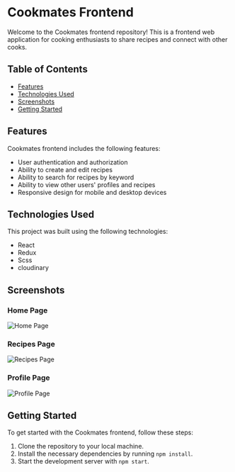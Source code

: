 
# Cookmates Frontend

Welcome to the Cookmates frontend repository! This is a frontend web application for cooking enthusiasts to share recipes and connect with other cooks.

## Table of Contents

- [Features](#features)
- [Technologies Used](#technologies-used)
- [Screenshots](#screenshots)
- [Getting Started](#getting-started)

## Features

Cookmates frontend includes the following features:

- User authentication and authorization
- Ability to create and edit recipes
- Ability to search for recipes by keyword
- Ability to view other users' profiles and recipes
- Responsive design for mobile and desktop devices

## Technologies Used

This project was built using the following technologies:

- React
- Redux
- Scss
- cloudinary

## Screenshots

### Home Page

![Home Page](screenshots/home.png)

### Recipes Page

![Recipes Page](screenshots/recipes.png)


### Profile Page

![Profile Page](screenshots/profile.png)

## Getting Started

To get started with the Cookmates frontend, follow these steps:

1. Clone the repository to your local machine.
2. Install the necessary dependencies by running `npm install`.
3. Start the development server with `npm start`.
 
